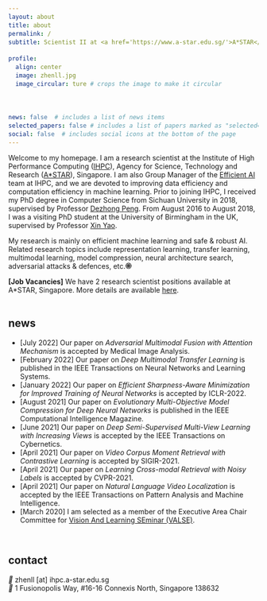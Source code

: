 ```yaml
---
layout: about
title: about
permalink: /
subtitle: Scientist II at <a href='https://www.a-star.edu.sg/'>A*STAR</a>, Singapore. 

profile:
  align: center
  image: zhenll.jpg
  image_circular: ture # crops the image to make it circular  
    


news: false  # includes a list of news items
selected_papers: false # includes a list of papers marked as "selected={true}"
social: false  # includes social icons at the bottom of the page
---
```


Welcome to my homepage. I am a research scientist at the Institute of High Performance Computing (<a href="https://www.a-star.edu.sg/ihpc">IHPC</a>), Agency for Science, Technology and Research (<a href="https://www.a-star.edu.sg/">A*STAR</a>), Singapore. I am also Group Manager of the <a href="https://www.a-star.edu.sg/ihpc/research/computing-intelligence">Efficient AI</a> team at IHPC, and we are devoted to improving data efficiency and computation efficiency in machine learning. Prior to joining IHPC, I received my PhD degree in Computer Science from Sichuan University in 2018, supervised by Professor <a href="http://cs.scu.edu.cn/info/1108/5359.htm">Dezhong Peng</a>. From August 2016 to August 2018, I was a visiting PhD student at the University of Birmingham in the UK, supervised by Professor <a href="http://www.cs.bham.ac.uk/~xin/">Xin Yao</a>.

My research is mainly on efficient machine learning and safe & robust AI. Related research topics include representation learning, transfer learning, multimodal learning, model compression, neural architecture search, adversarial attacks & defences, etc.<a href="https://scholar.google.com/citations?user=dtv_LZkAAAAJ&hl=en"><img src="assets/img/gs.png" width="12px"></a>

**[Job Vacancies]** We have 2 research scientist positions available at A*STAR, Singapore. More details are available <a href="/assets/pdf/IHPC-AI-Jobs-EAI-Scientist.pdf" target="_blank">here</a>. <br><br>


<h2 id="news">news</h2>

<ul>
  <li>[July 2022] Our paper on <i>Adversarial Multimodal Fusion with Attention Mechanism</i> is accepted by Medical Image Analysis.</li>
  <li>[February 2022] Our paper on <i>Deep Multimodal Transfer Learning</i> is published in the IEEE Transactions on Neural Networks and Learning Systems.</li>
  <li>[January 2022] Our paper on <i>Efficient Sharpness-Aware Minimization for Improved Training of Neural Networks</i> is accepted by ICLR-2022.</li>
  <li>[August 2021] Our paper on <i>Evolutionary Multi-Objective Model Compression for Deep Neural Networks</i> is published in the IEEE Computational Intelligence Magazine.</li>
  <li>[June 2021] Our paper on <i>Deep Semi-Supervised Multi-View Learning with Increasing Views</i> is accepted by the IEEE Transactions on Cybernetics.</li>
  <li>[April 2021] Our paper on <i>Video Corpus Moment Retrieval with Contrastive Learning</i> is accepted by SIGIR-2021.</li>
  <li>[April 2021] Our paper on <i>Learning Cross-modal Retrieval with Noisy Labels</i> is accepted by CVPR-2021.</li>
  <li>[April 2021] Our paper on <i>Natural Language Video Localization</i> is accepted by the IEEE Transactions on Pattern Analysis and Machine Intelligence.</li>
  <li>[March 2020] I am selected as a member of the Executive Area Chair Committee for <a href="http://valser.org/article-364-1.html"  target="_blank">Vision And Learning SEminar (VALSE)</a>.</li>
</ul>
<br>

<h2 id="news">contact</h2>

<i style="font-size:14px" class="fa">&#xf0e0;</i> zhenll [at] ihpc.a-star.edu.sg<br>
<i style="font-size:14px" class="fa">&#xf041;</i> 1 Fusionopolis Way, #16-16 Connexis North, Singapore 138632
